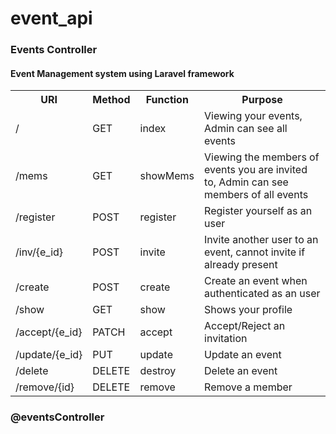 # event_api
<h3>Events Controller</h3>
<h4>Event Management system using Laravel framework</h4>
<table>
    <tr>
    <th>URI</th>
    <th>Method</th>
    <th>Function</th>
    <th>Purpose</th>
    </tr> 
    <tr>
        <td>/</td>
        <td>GET</td>
        <td>index</td>
        <td>Viewing your events, Admin can see all events</td>
    </tr>
    <tr>
        <td>/mems</td>
        <td>GET</td>
        <td>showMems</td>
        <td>Viewing the members of events you are invited to, Admin can see members of all events</td>
    </tr>
     <tr>
        <td>/register</td>
         <td>POST</td>
        <td>register</td>
        <td>Register yourself as an user</td>
    </tr>
     <tr>
        <td>/inv/{e_id}</td>
         <td>POST</td>
        <td>invite</td>
        <td>Invite another user to an event, cannot invite if already present</td>
    </tr>
     <tr>
        <td>/create</td>
         <td>POST</td>
        <td>create</td>
        <td>Create an event when authenticated as an user</td>
    </tr>
     <tr>
        <td>/show</td>
         <td>GET</td>
        <td>show</td>
        <td>Shows your profile</td>
    </tr>
    <tr>
        <td>/accept/{e_id}</td>
        <td>PATCH</td>
        <td>accept</td>
        <td>Accept/Reject an invitation</td>
    </tr>
    <tr>
        <td>/update/{e_id}</td>
        <td>PUT</td>
        <td>update</td>
        <td>Update an event</td>
    </tr>
    <tr>
        <td>/delete</td>
        <td>DELETE</td>
        <td>destroy</td>
        <td>Delete an event</td>
    </tr>
    <tr>
        <td>/remove/{id}</td>
        <td>DELETE</td>
        <td>remove</td>
        <td>Remove a member</td>
    </tr>
</table>

<h3>@eventsController</h3>
